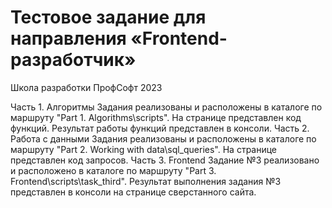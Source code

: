 # Тестовое задание для направления «Frontend-разработчик»
Школа разработки ПрофСофт 2023

Часть 1. Алгоритмы
   Задания реализованы и расположены в каталоге по маршруту "Part 1. Algorithms\scripts\".
   На странице представлен код функций. Результат работы функций представлен в консоли.
Часть 2. Работа с данными
   Задания реализованы и расположены в каталоге по маршруту "Part 2. Working with data\sql_queries".
   На странице представлен код запросов.
Часть 3. Frontend
   Задание №3 реализовано и расположено в каталоге по маршруту "Part 3. Frontend\scripts\task_third".
   Результат выполнения задания №3 представлен в консоли на  странице сверстанного сайта.
